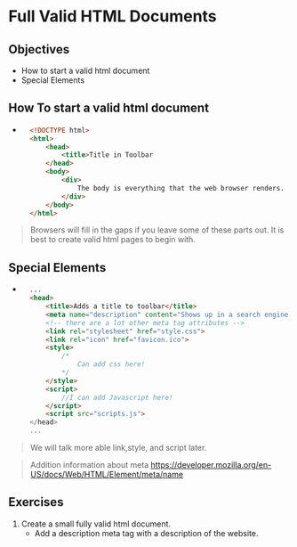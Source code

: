 # Full Valid HTML Documents
## Objectives
- How to start a valid html document
- Special Elements

## How To start a valid html document
- ```html
    <!DOCTYPE html>
    <html>
        <head>
            <title>Title in Toolbar
        </head>
        <body>
            <div>
                The body is everything that the web browser renders.
            </div>
        </body>
    </html>
> Browsers will fill in the gaps if you leave some of these parts out. It is best to create valid html pages to begin with.

## Special Elements

- ```html
    ...
    <head>
        <title>Adds a title to toolbar</title>
        <meta name="description" content="Shows up in a search engine description...normally">
        <!-- there are a lot other meta tag attributes -->
        <link rel="stylesheet" href="style.css">
        <link rel="icon" href="favicon.ico">
        <style>
            /*
                Can add css here!
            */
        </style>
        <script>
            //I can add Javascript here!
        </script>
        <script src="scripts.js">
    </head>
    ...
>We will talk more able link,style, and script later. 

> Addition information about meta
https://developer.mozilla.org/en-US/docs/Web/HTML/Element/meta/name

## Exercises
1. Create a small fully valid html document.
    - Add a description meta tag with a description of the website. 